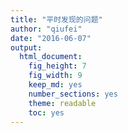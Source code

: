 ```yaml
---
title: "平时发现的问题"
author: "qiufei"
date: "2016-06-07"
output: 
  html_document: 
    fig_height: 7
    fig_width: 9
    keep_md: yes
    number_sections: yes
    theme: readable
    toc: yes
---
```






